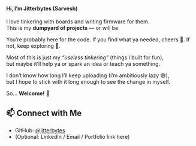 #### Hi, I’m Jitterbytes (Sarvesh)  

I love tinkering with boards and writing firmware for them.  
This is my **dumpyard of projects** — or will be.  

You’re probably here for the code. If you find what ya needed, cheers 🍻. If not, keep exploring 🚀.  

Most of this is just my *“useless tinkering”* (things I built for fun),  
but maybe it’ll help ya or spark an idea or teach ya something.  

I don’t know how long I’ll keep uploading (I’m ambitiously lazy 😅),  
but I hope to stick with it long enough to see the change in myself.  

So… **Welcome!** 🚀  

## 📫 Connect with Me
- GitHub: [@jitterbytes](https://github.com/jitterbytes)  
- (Optional: LinkedIn / Email / Portfolio link here)
